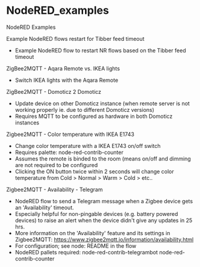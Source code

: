 # NodeRED_examples
NodeRED Examples

Example NodeRED flows restart for Tibber feed timeout
- Example NodeRED flow to restart NR flows based on the Tibber feed timeout

ZigBee2MQTT - Aqara Remote vs. IKEA lights
- Switch IKEA lights with the Aqara Remote

ZigBee2MQTT - Domoticz 2 Domoticz
- Update device on other Domoticz instance (when remote server is not working properly ie. due to different Domoticz versions)
- Requires MQTT to be configured as hardware in both Domoticz instances

Zigbee2MQTT - Color temperature with IKEA E1743
- Change color temperature with a IKEA E1743 on/off switch
- Requires palette: node-red-contrib-counter
- Assumes the remote is binded to the room (means on/off and dimming are not required to be configured
- Clicking the ON button twice within 2 seconds will change color temperature from Cold > Normal > Warm > Cold > etc..

Zigbee2MQTT - Availability - Telegram
- NodeRED flow to send a Telegram message when a Zigbee device gets an 'Availability' timeout.
- Especially helpful for non-pingable devices (e.g. battery powered devices) to raise an alert when the device didn't give any updates in 25 hrs.
- More information on the 'Availability' feature and its settings in Zigbee2MQTT:
  https://www.zigbee2mqtt.io/information/availability.html
- For configuration; see node: README in the flow
- NodeRED pallets required:
    node-red-contrib-telegrambot
    node-red-contrib-counter
